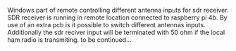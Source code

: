 Windows part of remote controlling different antenna inputs for sdr receiver.
SDR receiver is running in remote location connected to raspberry pi 4b.
By use of an extra pcb is it possible to switch different antennas inputs.
Additionally the sdr reciver input will be terminated with 50 ohm if the local ham radio is transmiting.
to be continued...
